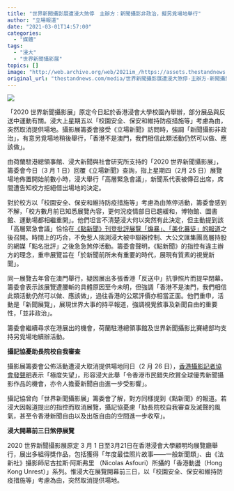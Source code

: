 ```yaml
---
title: "世界新聞攝影展遭浸大煞停　主辦方：新聞攝影非政治，擬另覓場地舉行"
author: "立場報道"
date: "2021-03-01T14:57:00"
categories:
  - "媒體"
tags:
  - "浸大"
  - "世界新聞攝影展"
topics: []
image: "http://web.archive.org/web/2021im_/https://assets.thestandnews.com/media/photos/20210301-05_Bw1A0_sItrHw1.png"
original_url: "thestandnews.com/media/世界新聞攝影展遭浸大煞停-主辦方-新聞攝影非政治-擬另覓場地舉行"
---
```

![](http://web.archive.org/web/2021im_/https://assets.thestandnews.com/media/photos/20210301-05_Bw1A0_sItrHw1.png)

「2020 世界新聞攝影展」原定今日起於香港浸會大學校園內舉辦，部分展品與反送中運動有關。浸大上星期五以「校園安全、保安和維持防疫措施等」考慮為由，突然取消提供場地。攝影展籌委會接受《立場新聞》訪問時，強調「新聞攝影非政治」，有意另覓場地稍後舉行，「香港不是澳門，我們相信此類活動仍然可以做、應該做」。

由荷蘭駐港總領事館、浸大新聞與社會研究所支持的「2020 世界新聞攝影展」，籌委會今日（3 月 1 日）回覆《立場新聞》查詢，指上星期四（2月 25 日）展覽場地佈置開始前數小時，浸大舉行「高層緊急會議」，新聞系代表被傳召出席，席間遭告知校方拒絕借出場地的決定。

對於校方以「校園安全、保安和維持防疫措施等」考慮為由煞停活動，籌委會感到不解，「校方數月前已知悉展覽內容，更何況疫情部日已趨緩和，博物館、圖書館、運動場都相繼重開」。他們坦言不清楚浸大何以突然有此決定，但主動提到該「高層緊急會議」恰恰在[《點新聞》刊登批評展覽「煽暴」、「美化暴徒」的報道](http://web.archive.org/web/20211229132325/https://www.dotdotnews.com/a/202102/22/AP60333079e4b098609f959b31.html)之後召開。時間上的巧合，不免惹人揣測浸大被中聯辦控制、大公文匯集團高層持股的網媒「點名批評」之後急急煞停活動。籌委會聲明，《點新聞》的指控有違主辦方的理念，重申展覽旨在「於新聞前所未有重要的時代，展現有質素的視覺新聞」。

同一展覽去年曾在澳門舉行，疑因展出多張香港「反送中」抗爭照片而提早閉幕。籌委會表示該展覽遭腰斬的具體原因至今未明，但強調「香港不是澳門，我們相信此類活動仍然可以做、應該做」，過往香港的公眾評價亦相當正面。他們重申，活動是「新聞展覽」，展現世界大事的持平報道，強調視覺敘事及新聞自由的重要性，「並非政治」。

籌委會繼續尋求在港展出的機會，荷蘭駐港總領事館及世界新聞攝影比賽總部均支持另覓場地續辦活動。

**攝記協憂助長院校自我審查**

攝影展籌委會公佈活動遭浸大取消提供場地同日（2 月 26 日），[香港攝影記者協會發聲明](http://web.archive.org/web/20211229132325/https://www.facebook.com/HKPPA/posts/3607329906002063)表示「極度失望」，形容浸大此舉「令香港市民錯失欣賞全球優秀新聞攝影作品的機會，亦令人擔憂新聞自由進一步受影響」。

攝記協曾向「世界新聞攝影展」籌委會了解，對方同樣提到《點新聞》的報道。若浸大因報道提出的指控而取消展覽，攝記協憂慮「助長院校自我審查及滅聲的風氣，甚至令香港新聞自由以及出版自由的空間進一步收窄」。

**浸大開幕前三日煞停展覽**

2020 世界新聞攝影展原定 3 月 1 日至3月21日在香港浸會大學顧明均展覽廳舉行，展出多組得獎作品，包括獲得「年度最佳照片故事——一般新聞類」、由《法新社》攝影師尼古拉斯·阿斯弗里 （Nicolas Asfouri）所攝的「香港動盪（Hong Kong Unrest）」系列。惟浸大在展覽開幕前三日，以「校園安全、保安和維持防疫措施等」考慮為由，突然取消提供場地。
